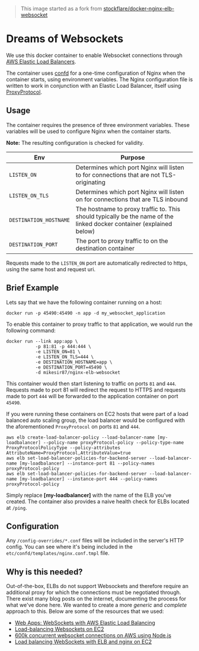 > This image started as a fork from [stockflare/docker-nginx-elb-websocket](https://github.com/stockflare/docker-nginx-elb-websocket)


# Dreams of Websockets

We use this docker container to enable Websocket connections through [AWS Elastic Load Balancers](http://docs.aws.amazon.com/AWSCloudFormation/latest/UserGuide/aws-properties-ec2-elb.html).

The container uses [confd]() for a one-time configuration of Nginx when the container starts, using environment variables. The Nginx configuration file is written to work in conjunction with an Elastic Load Balancer, itself using [ProxyProtocol](http://docs.aws.amazon.com/ElasticLoadBalancing/latest/DeveloperGuide/enable-proxy-protocol.html).

## Usage

The container requires the presence of three environment variables. These variables will be used to configure Nginx when the container starts.

**Note:** The resulting configuration is checked for validity.

| Env | Purpose |
|---|---|
| `LISTEN_ON` | Determines which port Nginx will listen to for connections that are not TLS-originating |
| `LISTEN_ON_TLS` | Determines which port Nginx will listen on for connections that are TLS inbound |
| `DESTINATION_HOSTNAME` | The hostname to proxy traffic to. This should typically be the name of the linked docker container (explained below) |
| `DESTINATION_PORT` | The port to proxy traffic to on the destination container |

Requests made to the ```LISTEN_ON``` port are automatically redirected to https, using the same host and request uri.


## Brief Example

Lets say that we have the following container running on a host:

```
docker run -p 45490:45490 -n app -d my_websocket_application
```

To enable this container to proxy traffic to that application, we would run the following command:

```
docker run --link app:app \
           -p 81:81 -p 444:444 \
           -e LISTEN_ON=81 \
           -e LISTEN_ON_TLS=444 \
           -e DESTINATION_HOSTNAME=app \
           -e DESTINATION_PORT=45490 \
           -d mikesir87/nginx-elb-websocket
```

This container would then start listening to traffic on ports `81` and `444`.  Requests made to port 81 will redirect the request to HTTPS and requests made to port ```444``` will be forwarded to the application container on port `45490`.

If you were running these containers on EC2 hosts that were part of a load balanced auto scaling group, the load balancer would be configured with the aforementioned `ProxyProtocol` on ports `81` and ```444```.

```
aws elb create-load-balancer-policy --load-balancer-name [my-loadbalancer] --policy-name proxyProtocol-policy --policy-type-name ProxyProtocolPolicyType --policy-attributes AttributeName=ProxyProtocol,AttributeValue=true
aws elb set-load-balancer-policies-for-backend-server --load-balancer-name [my-loadbalancer] --instance-port 81 --policy-names proxyProtocol-policy 
aws elb set-load-balancer-policies-for-backend-server --load-balancer-name [my-loadbalancer] --instance-port 444 --policy-names proxyProtocol-policy
```

Simply replace **[my-loadbalancer]** with the name of the ELB you've created.  The container also provides a naive health check for ELBs located at `/ping`.

## Configuration

Any ```/config-overrides/*.conf``` files will be included in the server's HTTP config. You can see where it's being included in the ```etc/confd/templates/nginx.conf.tmpl``` file.


## Why is this needed?

Out-of-the-box, ELBs do not support Websockets and therefore require an additional proxy for which the connections must be negotiated through. There exist many blog posts on the internet, documenting the process for what we've done here. We wanted to create a more _generic_ and _complete_ approach to this. Below are some of the resources that we used:

* [Web Apps: WebSockets with AWS Elastic Load Balancing](http://blog.flux7.com/web-apps-websockets-with-aws-elastic-load-balancing)
* [Load-balancing Websockets on EC2](https://medium.com/@Philmod/load-balancing-websockets-on-ec2-1da94584a5e9)
* [600k concurrent websocket connections on AWS using Node.js](http://www.jayway.com/2015/04/13/600k-concurrent-websocket-connections-on-aws-using-node-js/)
* [Load balancing WebSockets with ELB and nginx on EC2](http://blog.seafuj.com/using-elb-with-websockets)
